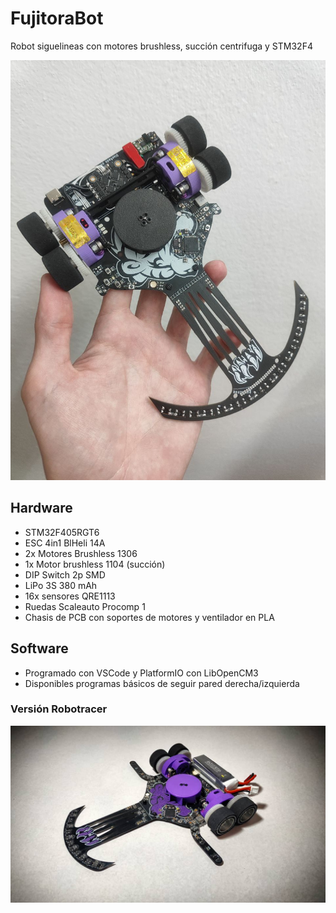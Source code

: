 # FujitoraBot
Robot siguelineas con motores brushless, succión centrifuga y STM32F4

![FujitoraBot](./images/FujitoraBot_finish_2.png "FujitoraBot")

## Hardware
- STM32F405RGT6
- ESC 4in1 BlHeli 14A
- 2x Motores Brushless 1306
- 1x Motor brushless 1104 (succión)
- DIP Switch 2p SMD
- LiPo 3S 380 mAh
- 16x sensores QRE1113
- Ruedas Scaleauto Procomp 1
- Chasis de PCB con soportes de motores y ventilador en PLA

## Software
- Programado con VSCode y PlatformIO con LibOpenCM3
- Disponibles programas básicos de seguir pared derecha/izquierda

### Versión Robotracer
![FujitoraBot](./images/FujitoraBot_finish_1.png "FujitoraBot")
